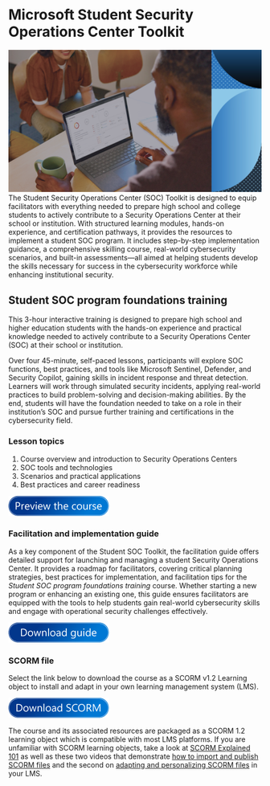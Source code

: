 # Microsoft Student Security Operations Center Toolkit
![Alt text](/i/hero.png?raw=true "Hero Image")
The Student Security Operations Center (SOC) Toolkit is designed to equip facilitators with everything needed to prepare high school and college students to actively contribute to a Security Operations Center at their school or institution. With structured learning modules, hands-on experience, and certification pathways, it provides the resources to implement a student SOC program. It includes step-by-step implementation guidance, a comprehensive skilling course, real-world cybersecurity scenarios, and built-in assessments—all aimed at helping students develop the skills necessary for success in the cybersecurity workforce while enhancing institutional security.

## Student SOC program foundations training

This 3-hour interactive training is designed to prepare  high school and higher education students with the hands-on experience and practical knowledge needed to actively contribute to a Security Operations Center (SOC) at their school or institution.

Over four 45-minute, self-paced lessons, participants will explore SOC functions, best practices, and tools like Microsoft Sentinel, Defender, and Security Copilot, gaining skills in incident response and threat detection. Learners will work through simulated security incidents, applying real-world practices to build problem-solving and decision-making abilities. By the end, students will have the foundation needed to take on a role in their institution’s SOC and pursue further training and certifications in the cybersecurity field.

### Lesson topics
1. Course overview and introduction to Security Operations Centers
2. SOC tools and technologies
3. Scenarios and practical applications
4. Best practices and career readiness

[<img src="/i/preview.png" alt="Preview the interactive course" width="200"/>](https://microsoft.github.io/SOC/content/#)

### Facilitation and implementation guide
As a key component of the Student SOC Toolkit, the facilitation guide offers detailed support for launching and managing a student Security Operations Center. It provides a roadmap for facilitators, covering critical planning strategies, best practices for implementation, and facilitation tips for the _Student SOC program foundations training_ course. Whether starting a new program or enhancing an existing one, this guide ensures facilitators are equipped with the tools to help students gain real-world cybersecurity skills and engage with operational security challenges effectively.

[<img src="/i/guide.png" alt="Download the facilitation guide" width="200"/>](https://microsoft.github.io/SOC/resources/SOC-Students-Implementation-Guide_April2025.docx)

### SCORM file
Select the link below to download the course as a SCORM v1.2 Learning object to install and adapt in your own learning management system (LMS).

[<img src="/i/scorm.png" alt="Download the SCORM zip file" width="200"/>](https://microsoft.github.io/source/SCORM/student-soc-program-foundations-training-scorm12.zip)

The course and its associated resources are packaged as a SCORM 1.2 learning object which is compatible with most LMS platforms. If you are unfamiliar with SCORM learning objects, take a look at [SCORM Explained 101](https://scorm.com/scorm-explained/one-minute-scorm-overview/) as well as these two videos that demonstrate [how to import and publish SCORM files](https://k12blueprint.com/sites/default/files/elearning/SCORM-1%20Import%20and%20Publish.mp4) and the second on [adapting and personalizing SCORM files](https://k12blueprint.com/sites/default/files/elearning/SCORM%202%20Personalize.mp4) in your LMS.
